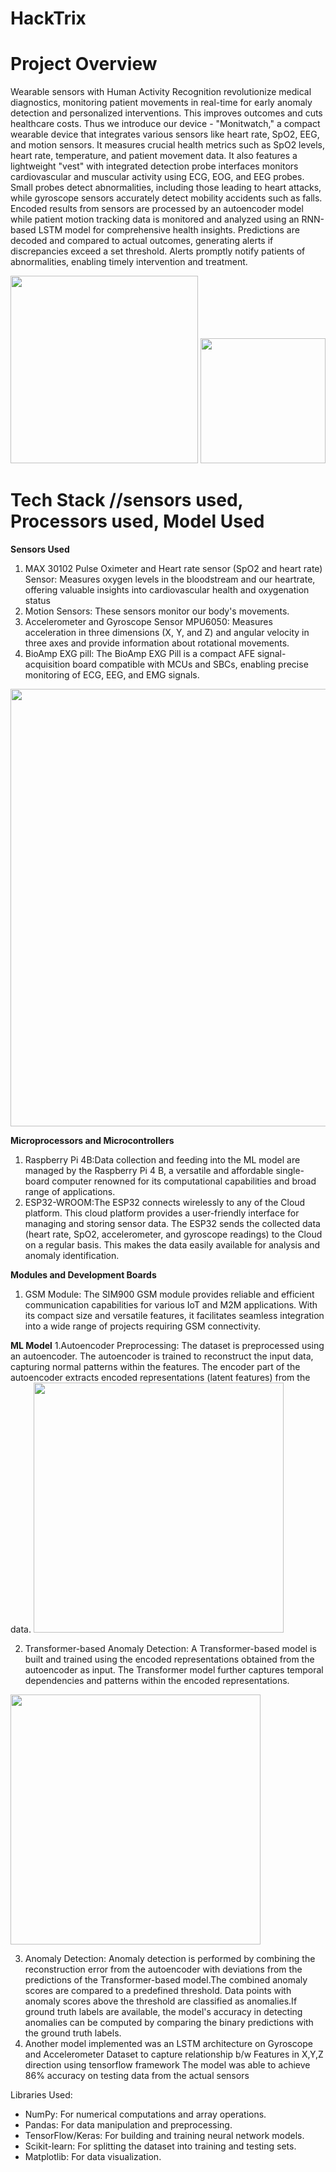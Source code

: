 # HackTrix

# Project Overview
Wearable sensors with Human Activity Recognition revolutionize medical diagnostics, monitoring patient movements in real-time for early anomaly detection and personalized interventions. This improves outcomes and cuts healthcare costs. Thus we introduce our device - "Monitwatch," a compact wearable device that integrates various sensors like heart rate, SpO2, EEG, and motion sensors. It measures crucial health metrics such as SpO2 levels, heart rate, temperature, and patient movement data. It also features a lightweight "vest" with integrated detection probe interfaces  monitors cardiovascular and muscular activity using ECG, EOG, and EEG probes. Small probes detect abnormalities, including those leading to heart attacks, while gyroscope sensors accurately detect mobility accidents such as falls. Encoded results from sensors are processed by an autoencoder model while patient motion tracking data is monitored and analyzed using an RNN-based LSTM model for comprehensive health insights. Predictions are decoded and compared to actual outcomes, generating alerts if discrepancies exceed a set threshold. Alerts promptly notify patients of abnormalities, enabling timely intervention and treatment.

<img src = 'https://github.com/SayakRC3/HackTrix/assets/137310893/9d0d9884-e0e7-428b-af6e-b3c4dfbc8d3d' height = 300/>
<img src = 'https://github.com/SayakRC3/HackTrix/assets/137310893/280535e6-81e1-485d-838f-7b52315c556f' height = 200/>


# Tech Stack //sensors used, Processors used, Model Used 
__Sensors Used__
1. MAX 30102 Pulse Oximeter and Heart rate sensor (SpO2 and heart rate) Sensor: Measures oxygen levels in the bloodstream and our heartrate, offering valuable insights into cardiovascular health and oxygenation status
2. Motion Sensors: These sensors monitor our body's movements.
3. Accelerometer and Gyroscope Sensor MPU6050: Measures acceleration in three dimensions (X, Y, and Z) and angular velocity in three axes and provide information about rotational movements.
4. BioAmp EXG pill: The BioAmp EXG Pill is a compact AFE signal-acquisition board compatible with MCUs and SBCs, enabling precise monitoring of ECG, EEG, and EMG signals.
<img src='https://github.com/SayakRC3/HackTrix/assets/137310893/0a8fb0c5-ad62-410d-b309-58b982a5d261' height=700/>

__Microprocessors and Microcontrollers__
1. Raspberry Pi 4B:Data collection and feeding into the ML model are managed by the Raspberry Pi 4 B, a versatile and affordable single-board computer renowned for its computational capabilities and broad range of applications.
2. ESP32-WROOM:The ESP32 connects wirelessly to any of the Cloud platform. This cloud platform provides a user-friendly interface for managing and storing sensor data. The ESP32 sends the collected data (heart rate, SpO2, accelerometer, and gyroscope readings) to the Cloud on a regular basis. This makes the data easily available for analysis and anomaly identification.

__Modules and Development Boards__
1. GSM Module: The SIM900 GSM module provides reliable and efficient communication capabilities for various IoT and M2M applications. With its compact size and versatile features, it facilitates seamless integration into a wide range of projects requiring GSM connectivity.

__ML Model__
1.Autoencoder Preprocessing: The dataset is preprocessed using an autoencoder. The autoencoder is trained to reconstruct the input data, capturing normal patterns within the features. The encoder part of the autoencoder extracts encoded representations (latent features) from the data.
<img src='https://github.com/SayakRC3/HackTrix/assets/137310893/1146f6a3-386c-4650-93ab-2e242883c4c6' height=400/>

2. Transformer-based Anomaly Detection: A Transformer-based model is built and trained using the encoded representations obtained from the autoencoder as input. The Transformer model further captures temporal dependencies and patterns within the encoded representations.
<img src='https://github.com/SayakRC3/HackTrix/assets/137310893/df4a4e49-da08-4313-94fc-ff18fe5dea61' height=400/>

3. Anomaly Detection: Anomaly detection is performed by combining the reconstruction error from the autoencoder with deviations from the predictions of the Transformer-based model.The combined anomaly scores are compared to a predefined threshold. Data points with anomaly scores above the threshold are classified as anomalies.If ground truth labels are available, the model's accuracy in detecting anomalies can be computed by comparing the binary predictions with the ground truth labels.
4. Another model implemented was an LSTM architecture on Gyroscope and Accelerometer Dataset to capture relationship b/w Features in X,Y,Z direction using tensorflow framework
The model was able to achieve 86% accuracy on testing data from the actual sensors

Libraries Used:
- NumPy: For numerical computations and array operations.
- Pandas: For data manipulation and preprocessing.
- TensorFlow/Keras: For building and training neural network models.
- Scikit-learn: For splitting the dataset into training and testing sets.
- Matplotlib: For data visualization.

  

